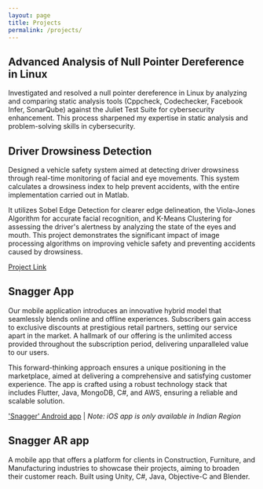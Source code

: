```yaml
---
layout: page
title: Projects
permalink: /projects/
---
```



## Advanced Analysis of Null Pointer Dereference in Linux

 Investigated and resolved a null pointer dereference in Linux by analyzing and comparing static analysis tools (Cppcheck, Codechecker, Facebook Infer, SonarQube) against the Juliet Test Suite for cybersecurity enhancement. This process sharpened my expertise in static analysis and problem-solving skills in cybersecurity.


## Driver Drowsiness Detection

Designed a vehicle safety system aimed at detecting driver drowsiness through real-time monitoring of facial and eye movements. This system calculates a drowsiness index to help prevent accidents, with the entire implementation carried out in Matlab. 

It utilizes Sobel Edge Detection for clearer edge delineation, the Viola-Jones Algorithm for accurate facial recognition, and K-Means Clustering for assessing the driver's alertness by analyzing the state of the eyes and mouth. This project demonstrates the significant impact of image processing algorithms on improving vehicle safety and preventing accidents caused by drowsiness.

[Project Link](https://github.com/krishna212/DrowsinessDetection.git)


## Snagger App

Our mobile application introduces an innovative hybrid model that seamlessly blends online and offline experiences. Subscribers gain access to exclusive discounts at prestigious retail partners, setting our service apart in the market. A hallmark of our offering is the unlimited access provided throughout the subscription period, delivering unparalleled value to our users. 

This forward-thinking approach ensures a unique positioning in the marketplace, aimed at delivering a comprehensive and satisfying customer experience. The app is crafted using a robust technology stack that includes Flutter, Java, MongoDB, C#, and AWS, ensuring a reliable and scalable solution.

['Snagger' Android app](https://play.google.com/store/apps/details?id=com.snagger.dnd&hl=en_US&gl=US) | 
*Note: iOS app is only available in Indian Region*


## Snagger AR app

A mobile app that offers a platform for clients in Construction, Furniture, and Manufacturing industries to showcase their projects, aiming to broaden their customer reach. Built using Unity, C#, Java, Objective-C and Blender.

